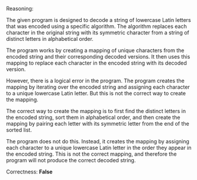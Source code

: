 Reasoning:

The given program is designed to decode a string of lowercase Latin letters that was encoded using a specific algorithm. The algorithm replaces each character in the original string with its symmetric character from a string of distinct letters in alphabetical order.

The program works by creating a mapping of unique characters from the encoded string and their corresponding decoded versions. It then uses this mapping to replace each character in the encoded string with its decoded version.

However, there is a logical error in the program. The program creates the mapping by iterating over the encoded string and assigning each character to a unique lowercase Latin letter. But this is not the correct way to create the mapping.

The correct way to create the mapping is to first find the distinct letters in the encoded string, sort them in alphabetical order, and then create the mapping by pairing each letter with its symmetric letter from the end of the sorted list.

The program does not do this. Instead, it creates the mapping by assigning each character to a unique lowercase Latin letter in the order they appear in the encoded string. This is not the correct mapping, and therefore the program will not produce the correct decoded string.

Correctness: **False**